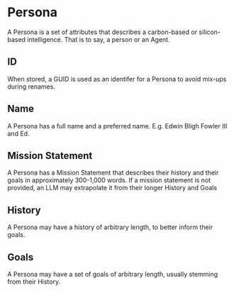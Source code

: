 # Persona
A Persona is a set of attributes that describes a carbon-based or silicon-based intelligence. That is to say, a person or an Agent.

## ID
When stored, a GUID is used as an identifer for a Persona to avoid mix-ups during renames.

## Name
A Persona has a full name and a preferred name. E.g. Edwin Bligh Fowler III and Ed.

## Mission Statement
A Persona has a Mission Statement that describes their history and their goals in approximately 300-1,000 words. If a mission statement is not provided, an LLM may extrapolate it from their longer History and Goals

## History
A Persona may have a history of arbitrary length, to better inform their goals.

## Goals
A Persona may have a set of goals of arbitrary length, usually stemming from their History.
